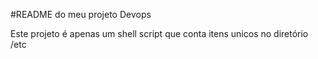 #README do meu projeto Devops

Este	projeto	é	apenas	um	shell	script	que	conta	itens	unicos	no
diretório	/etc
